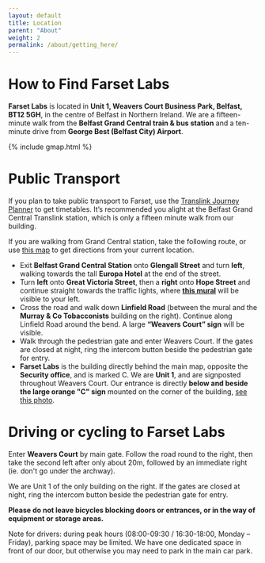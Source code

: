 ```yaml
---
layout: default
title: Location
parent: "About"
weight: 2
permalink: /about/getting_here/
---
```


# How to Find Farset Labs

**Farset Labs** is located in **Unit 1, Weavers Court Business Park, Belfast,
BT12 5GH**, in the centre of Belfast in Northern Ireland. We are a fifteen-minute
walk from the **Belfast Grand Central train & bus station** and a ten-minute
drive from **George Best (Belfast City) Airport**.

{% include gmap.html %}

# Public Transport

If you plan to take public transport to Farset, use the
[Translink Journey Planner](https://www.translink.co.uk/)
to get timetables. It’s recommended you alight at the Belfast Grand Central
Translink station, which is only a fifteen minute walk from our building.

If you are walking from Grand Central station, take the following
route, or use
[this map](https://www.google.co.uk/maps/place/Farset+Labs/@54.5951622,-5.9368974,15z/data=!4m2!3m1!1s0x486108f686ba0491:0xf206df9d70d81d76)
to get directions from your current location.

- Exit **Belfast Grand Central Station** onto **Glengall Street** and turn **left**, walking towards the tall **Europa Hotel** at the end of the street.
- Turn **left** onto **Great Victoria Street**, then a **right** onto **Hope Street** and continue straight towards the traffic lights, where [**this mural**](/assets/img/mural.png) will be visible to your left.
- Cross the road and walk down **Linfield Road** (between the mural and the **Murray & Co Tobacconists** building on the right). Continue along Linfield Road around the bend. A large **“Weavers Court” sign** will be visible.
- Walk through the pedestrian gate and enter Weavers Court. If the gates are closed at night, ring the intercom button beside the pedestrian gate for entry.
- **Farset Labs** is the building directly behind the main map, opposite the **Security office**, and is marked C. We are **Unit 1**, and are signposted throughout Weavers Court. Our entrance is directly **below and beside the large orange "C" sign** mounted on the corner of the building, [see this photo](/assets/img/door-instruction.png).

# Driving or cycling to Farset Labs

Enter **Weavers Court** by main gate. Follow the road round to the right, then
take the second left after only about 20m, followed by an immediate right (ie.
don't go under the archway).

We are Unit 1 of the only building on the right. If the gates are closed at night, ring the intercom button beside the pedestrian gate for entry.

**Please do not leave bicycles blocking doors or entrances, or in the way of
equipment or storage areas.**

Note for drivers: during peak hours (08:00-09:30 / 16:30-18:00, Monday –
Friday), parking space may be limited. We have one dedicated space in front of
our door, but otherwise you may need to park in the main car park.
